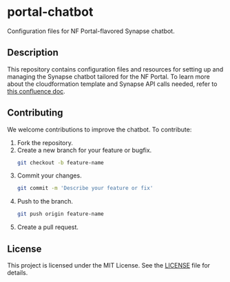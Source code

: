# portal-chatbot

Configuration files for NF Portal-flavored Synapse chatbot.

## Description

This repository contains configuration files and resources for setting up and managing the Synapse chatbot tailored for the NF Portal.
To learn more about the cloudformation template and Synapse API calls needed, refer to [this confluence doc](https://sagebionetworks.jira.com/wiki/spaces/PLFM/pages/3711303683/Adding+Custom+Agents+to+Synapse).

## Contributing

We welcome contributions to improve the chatbot. To contribute:

1. Fork the repository.
2. Create a new branch for your feature or bugfix.
    ```sh
    git checkout -b feature-name
    ```
3. Commit your changes.
    ```sh
    git commit -m 'Describe your feature or fix'
    ```
4. Push to the branch.
    ```sh
    git push origin feature-name
    ```
5. Create a pull request.

## License

This project is licensed under the MIT License. See the [LICENSE](LICENSE) file for details.
